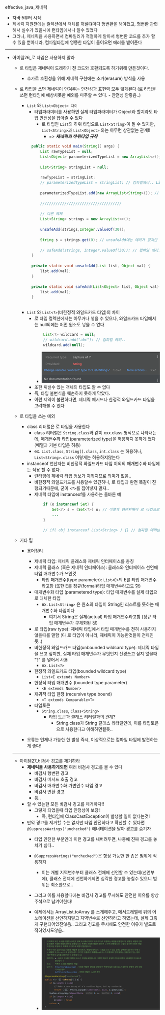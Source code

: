 effective_java_제네릭
- 자바 5부터 시작
- 제네릭 지원전에는 컬렉션에서 객체를 꺼낼떄마다 형변환을 해야했고, 형변환 관련해서 실수가 있을시에 런타임에서나 알수 있었다
- 그러나, 제네릭을 사용하면서 컴파일러가 적절하게 알아서 형변환 코드를 추가 할 수 있을 뿐아니라, 컴파일타임에 엉뚱한 타입이 들어오면 에러를 뱉어준다

---

- 아이템26_로 타입은 사용하지 말라
  - 로 타입은 제네릭이 도래하기 전 코드와 호환되도록 하기위해 만든것이다. 
    - 추가로 호환성을 위해 제네릭 구현에는 소거(erasure) 방식을 사용
  - 로 타입을 쓰면 제네릭이 안겨주는 안전성과 표현력 모두 잃게된다 (로 타입을 쓰면 런타임에 예상치못한 예외를 마주할 수 있다. - 안전성 안좋음..)
    - `List` 와 `List<Object> 차이`
      - 타입파라미터를 사용하면 실제 타입파라미터가 Object라 할지라도 타입 안전성을 잡아줄 수 있다
        - 로 타입인 `List`의 하위 타입으로 `List<String>`이 될 수 있지만, `List<String>`과 `List<Object>` 와는 아무런 상관없는 관계!!
          - => ***제네릭의 하위타입 규칙***
      ```java
        public static void main(String[] args) {
            List rawTypeList = null;
            List<Object> parameterizedTypeList = new ArrayList<>();

            List<String> stringList = null;

            rawTypeList = stringList;
            // parameterizedTypeList = stringList; // 컴파일에러.. List<String>은 List의 하위 타입이지만, List<Object>의 하위타입은 아니기에.. 엄연히 둘은 다르다! 이런 부분이 제네릭을 사용하면 타입에 대한 안정성을 높여주는것!

            parameterizedTypeList.add(new ArrayList<String>()); // 물론 add로 집어넣는것은 문제없지..

            /////////////////////////////////////

            // 다른 예제
            List<String> strings = new ArrayList<>();

            unsafeAdd(strings,Integer.valueOf(30));
            
            String s = strings.get(0); // unsafeAdd에는 에러가 없지만 여기서 class cast exception 발생.. 결국 런타임시에 알 수 있는 예외가됨..

            // safeAdd(strings, Integer.valueOf(30)); // 컴파일 에러.. 이유는 위와 동일
        }

        private static void unsafeAdd(List list, Object val) {
            list.add(val);
        }

        private static void safeAdd(List<Object> list, Object val) {
            list.add(val);
        }
        
      ```
    - `List` 와 `List<?>`(비한정적 와일드카드 타입)의 차이
      - 로 타입 컬렉션에서는 아무거나 넣을 수 있으나, 와일드카드 타입에서는 null외에는 어떤 원소도 넣을 수 없다
        ```java
            List<?> wildcard = null;
            // wildcard.add("abc"); // 컴파일 에러.. 
            wildcard.add(null);
        ```
        - ![위 컴파일 에러 사유 메세지](2023-03-31-16-34-36.png)
      - 또한 꺼낼수 있는 객체의 타입도 알 수 없다
      - 즉, 타입 불변식을 훼손하지 못하게 막았다.
      - 이런 제약이 불편하다면, 제네릭 메서드나 한정적 와일드카드 타입을 고려해볼 수 있다

  - 로 타입을 쓰는 예외
    - class 리터럴은 로 타입을 사용한다
      - class 리터럴은 `String.class`와 같이 xxx.class 형식으로 나타내는데, 매개변수화 타입(parameterized type)을 허용하지 못하게 했다 (배열과 기본 타입은 허용)
      - ex. `List.class`, `String[].class`, `int.class` 는 허용하나, `List<String>.class` 이렇게는 허용하지않는다
    - instanceof 연산자는 비한정적 와일드카드 타입 이외의 매개변수화 타입에는 적용 할 수 없다.
      - 런타임에 제네릭 타입 정보가 지워지므로 의미가 없음..
      - 비한정적 와일드카드를 사용할수 있긴하나, 로 타입과 완전 똑같이 진행되기때문에, 굳이 `<?>`를 집어넣지 말자..
      - 제네릭 타입에 instanceof를 사용하는 올바른 예
        ```java
            if (o instanceof Set) {
                Set<?> s = (Set<?>) o; // 이렇게 형변환해야 로 타입으로 사용안할 수 있다
                ...
            }

            // if( obj instanceof List<String> ) {} // 컴파일 에러남
        ```
  - 기타 팁
    - 용어정리
      - 제네릭 타입: 제네릭 클래스와 제네릭 인터페이스를 총칭
      - 제네릭 클래스 (혹은 제네릭 인터페이스): 클래스와 인터페이스 선언에 타입 매개변수가 쓰인것
        - 타입 매개변수(type parameter): `List<E>`의 E를 타입 매개변수라고함 (또한 E를 정규(formal)타입 매개변수라고도 함)
      - 매개변수화 타입 (parametered type): 타입 매개변수를 실제 타입으로 대체한 타입
        - ex. `List<String>` 은 원소의 타입이 String인 리스트를 뜻하는 매개변수화 타입이다
          - 여기서 String은 실제(actual) 타입 매개변수라고함 (정규 타입 매개변수가 구체화된 것)
      - 로 타입(raw type): 제네릭 타입에서 타입 매개변수를 전혀 사용하지 않을때를 말함 (다 로 타입이 아니라, 제네릭이 가능한것들이 전제인듯..)
      - 비한정적 와일드카드 타입(unbounded wildcard type): 제네릭 타입을 쓰고 싶지만, 실제 타입 매개변수가 무엇인지 신경쓰고 싶지 않을때 "?" 를 넣어서 사용
        - ex. `List<?>`
      - 한정적 와일드카드 타입(bounded wildcard type)
        - `List<E extends Number>`
      - 한정적 타입 매개변수 (bounded type parameter)
        - `<E extends Number>`
      - 재귀적 타입 한정 (recursive type bound)
        - `<T extends Comparable<T>`
      - 타입토큰 
        - `String.class`, `Class<String>`
          - 타입 토큰과 클래스 리터럴과의 관계?
            - String.class가 String 클래스 리터럴인데, 이를 타입토큰으로 사용한다고 이해하면될듯..
      
    - 오류는 언제나 가능한 한 발생 즉시, 이상적으로는 컴파일 타임에 발견하는게 좋다!


  ---

  - 아이템27_비검사 경고를 제거하라
    - **제네릭을 사용하게되면** 여러 비검사 경고를 볼 수 있다
      - 비검사 형변환 경고
      - 비검사 메서드 호출 경고
      - 비검사 매개변수화 가변인수 타입 경고
      - 비검사 변환 경고
      - 등..
    - 할 수 있는한 모든 비검사 경고를 제거하자!!
      - 그렇게 되었을때 타입 안정성이 보장!
        - 즉, 런타임에 ClassCastException이 발생할 일이 없다는것!
    - 만약 경고를 제거할 수는 없지만 타입 안전하다고 확신할 수 있다면 `@SuppressWarings("unchecked")` 에너테이션을 달아 경고를 숨기자
      - 타입 안전한 부분인데 이런 경고를 내버려두면, 나중에 진짜 경고를 놓치기 쉽다..
      - `@SuppressWarings("unchecked")`은 항상 가능한 한 좁은 범위에 적용하자
        - 이는 개별 지역변수부터 클래스 전체에 선언할 수 있는데(선언부에), 클래스 전체에 선언하게되면 심각한 경고를 놓칠수 있으니 범위는 최소한으로..
      - 그리고 이를 사용할때에는 비검사 경고를 무시해도 안전한 이유를 항상 주석으로 남겨야한다!

      - 예제에서는 ArrayList.toArray 를 소개해주고, 메서드레벨에 위의 어노테이션을 선언하지말고 지역변수로 선언하라고 하였는데, 실제 그렇게 구현되어있진않음.. 그리고 경고를 무시해도 안전한 이유가 별도로 적혀있지도않음..
        - ![ArrayList.toArray의 docs와 구현부](2023-04-01-14-49-41.png)
